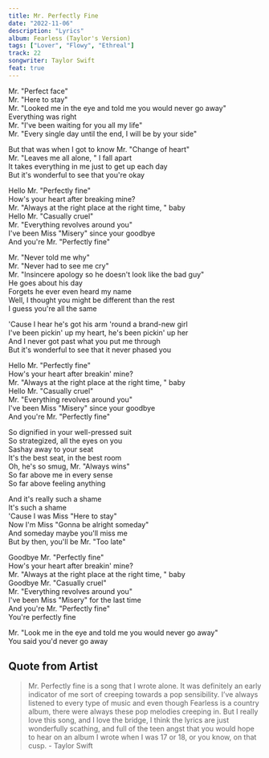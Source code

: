 ```yaml
---
title: Mr. Perfectly Fine
date: "2022-11-06"
description: "Lyrics"
album: Fearless (Taylor's Version)
tags: ["Lover", "Flowy", "Ethreal"]
track: 22
songwriter: Taylor Swift
feat: true
---
```


<p className="verse-one">
Mr. "Perfect face" <br />
Mr. "Here to stay" <br />
Mr. "Looked me in the eye and told me you would never go away" <br />
Everything was right <br />
Mr. "I've been waiting for you all my life" <br />
Mr. "Every single day until the end, I will be by your side" <br />
</p>
<p className="pre-chorus">
But that was when I got to know Mr. "Change of heart" <br />
Mr. "Leaves me all alone, " I fall apart <br />
It takes everything in me just to get up each day <br />
But it's wonderful to see that you're okay <br />
</p>
<p className="chorus">
Hello Mr. "Perfectly fine" <br />
How's your heart after breaking mine? <br />
Mr. "Always at the right place at the right time, " baby <br />
Hello Mr. "Casually cruel" <br />
Mr. "Everything revolves around you" <br />
I've been Miss "Misery" since your goodbye <br />
And you're Mr. "Perfectly fine" <br />
</p>
<p className="verse-two">
Mr. "Never told me why" <br />
Mr. "Never had to see me cry" <br />
Mr. "Insincere apology so he doesn't look like the bad guy" <br />
He goes about his day <br />
Forgets he ever even heard my name <br />
Well, I thought you might be different than the rest <br />
I guess you're all the same <br />
</p>
<p className="pre-chorus">
'Cause I hear he's got his arm 'round a brand-new girl <br />
I've been pickin' up my heart, he's been pickin' up her <br />
And I never got past what you put me through <br />
But it's wonderful to see that it never phased you <br />
</p>
<p className="chorus">
Hello Mr. "Perfectly fine" <br />
How's your heart after breakin' mine? <br />
Mr. "Always at the right place at the right time, " baby <br />
Hello Mr. "Casually cruel" <br />
Mr. "Everything revolves around you" <br />
I've been Miss "Misery" since your goodbye <br />
And you're Mr. "Perfectly fine" <br />
</p>
<p className="verse-three">
So dignified in your well-pressed suit <br />
So strategized, all the eyes on you <br />
Sashay away to your seat <br />
It's the best seat, in the best room <br />
Oh, he's so smug, Mr. "Always wins" <br />
So far above me in every sense <br />
So far above feeling anything <br />
</p>
<p className="bridge">
And it's really such a shame <br />
It's such a shame <br />
'Cause I was Miss "Here to stay" <br />
Now I'm Miss "Gonna be alright someday" <br />
And someday maybe you'll miss me <br />
But by then, you'll be Mr. "Too late" <br />
</p>
<p className="chorus">
Goodbye Mr. "Perfectly fine" <br />
How's your heart after breakin' mine? <br />
Mr. "Always at the right place at the right time, " baby <br />
Goodbye Mr. "Casually cruel" <br />
Mr. "Everything revolves around you" <br />
I've been Miss "Misery" for the last time <br />
And you're Mr. "Perfectly fine" <br />
You're perfectly fine <br />
</p>
<p className="outro">
Mr. "Look me in the eye and told me you would never go away" <br />
You said you'd never go away <br />
</p>

## Quote from Artist

<blockquote>
Mr. Perfectly fine is a song that I wrote alone. It was definitely an early indicator of me sort of creeping towards a pop sensibility. I’ve always listened to every type of music and even though Fearless is a country album, there were always these pop melodies creeping in. But I really love this song, and I love the bridge, I think the lyrics are just wonderfully scathing, and full of the teen angst that you would hope to hear on an album I wrote when I was 17 or 18, or you know, on that cusp. - Taylor Swift
</blockquote>
